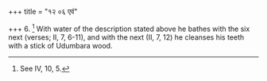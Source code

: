 +++
title = "१२ ०६ एवं"

+++
6. [^2]  With water of the description stated above he bathes with the six next (verses; II, 7, 6-11), and with the next (II, 7, 12) he cleanses his teeth with a stick of Udumbara wood.


[^2]:  See IV, 10, 5.
